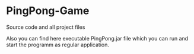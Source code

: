 # PingPong-Game

Source code and all project files

Also you can find here executable PingPong.jar file which you can run and start the programm as regular application.
